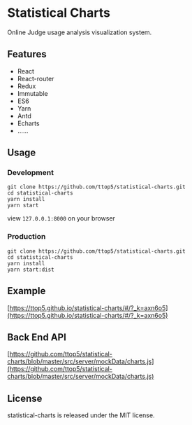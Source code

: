 # Statistical Charts
Online Judge usage analysis visualization system.

## Features
+ React
+ React-router
+ Redux
+ Immutable
+ ES6
+ Yarn
+ Antd
+ Echarts
+ ......

## Usage
### Development
```
git clone https://github.com/ttop5/statistical-charts.git
cd statistical-charts
yarn install
yarn start
```
view `127.0.0.1:8000` on your browser
### Production
```
git clone https://github.com/ttop5/statistical-charts.git
cd statistical-charts
yarn install
yarn start:dist
```

## Example
[https://ttop5.github.io/statistical-charts/#/?_k=axn6o5](https://ttop5.github.io/statistical-charts/#/?_k=axn6o5)

## Back End API
[https://github.com/ttop5/statistical-charts/blob/master/src/server/mockData/charts.js](https://github.com/ttop5/statistical-charts/blob/master/src/server/mockData/charts.js)

## License
statistical-charts is released under the MIT license.
